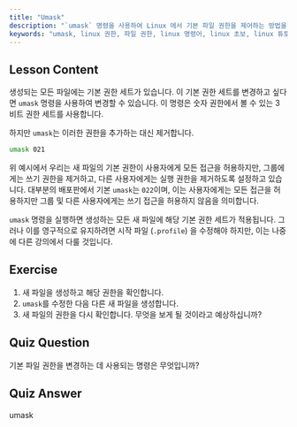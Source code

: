 ```yaml
---
title: "Umask"
description: "`umask` 명령을 사용하여 Linux 에서 기본 파일 권한을 제어하는 방법을 배웁니다. 숫자 권한을 이해하고 새 파일 접근을 쉽게 관리하세요."
keywords: "umask, linux 권한, 파일 권한, linux 명령어, linux 초보, linux 튜토리얼, 기본 권한"
---
```


## Lesson Content

생성되는 모든 파일에는 기본 권한 세트가 있습니다. 이 기본 권한 세트를 변경하고 싶다면 `umask` 명령을 사용하여 변경할 수 있습니다. 이 명령은 숫자 권한에서 볼 수 있는 3 비트 권한 세트를 사용합니다.

하지만 `umask`는 이러한 권한을 추가하는 대신 제거합니다.

```bash
umask 021
```

위 예시에서 우리는 새 파일의 기본 권한이 사용자에게 모든 접근을 허용하지만, 그룹에게는 쓰기 권한을 제거하고, 다른 사용자에게는 실행 권한을 제거하도록 설정하고 있습니다. 대부분의 배포판에서 기본 `umask`는 `022`이며, 이는 사용자에게는 모든 접근을 허용하지만 그룹 및 다른 사용자에게는 쓰기 접근을 허용하지 않음을 의미합니다.

`umask` 명령을 실행하면 생성하는 모든 새 파일에 해당 기본 권한 세트가 적용됩니다. 그러나 이를 영구적으로 유지하려면 시작 파일 (`.profile`) 을 수정해야 하지만, 이는 나중에 다른 강의에서 다룰 것입니다.

## Exercise

1. 새 파일을 생성하고 해당 권한을 확인합니다.
2. `umask`를 수정한 다음 다른 새 파일을 생성합니다.
3. 새 파일의 권한을 다시 확인합니다. 무엇을 보게 될 것이라고 예상하십니까?

## Quiz Question

기본 파일 권한을 변경하는 데 사용되는 명령은 무엇입니까?

## Quiz Answer

umask
